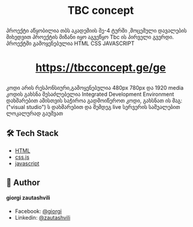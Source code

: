 # <p align="center">TBC concept</p>
პროექტი აწყობილია თბს აკადემიის მე-4 ტურში ,მოცემული დავალების მიხედვით 
პროექტის მიზანი იყო აგვეწყო Tbc ის პირველი გვერდი.
პროექტში გამოყენებულია  HTML CSS JAVASCRIPT 

# <p align="center">https://tbcconcept.ge/ge</p>
 
კოდი არის რესპონსიური,გამოყენებულია 480px 780px და 1920 media 
კოდის გახსნა შესაძლებელია Integrated Development Environment დახმარებით 
ამისთვის საჭიროა გადმოიწეროთ კოდი, გახსნათ ის მაგ:("visual studio") ს დახმარებით და შემდეგ live სერვერის საშუალებით ლოკალურად გაუშვათ
    
        
## 🛠️ Tech Stack
- [HTML](https://www.w3schools.com/html/)
- [css.js](https://web.dev/learn/css)
- [javascript](https://www.w3schools.com/js/)

    
## 🙇 Author
#### giorgi zautashvili
- Facebook: [@giorgi](https://www.facebook.com/zautagio)
- Linkedin: [@zautashvili](https://www.linkedin.com/in/giorgi-zautashvili-9779a7215/)
